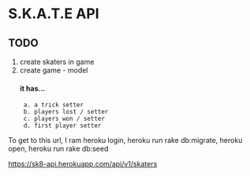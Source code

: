# S.K.A.T.E API

## TODO

1. create skaters in game
2. create game - model
	#### it has...
		a. a trick setter
		b. players lost / setter
		c. players won / setter
		d. first player setter




To get to this url, I ram heroku login, heroku run rake db:migrate, heroku open, heroku run rake db:seed

https://sk8-api.herokuapp.com/api/v1/skaters